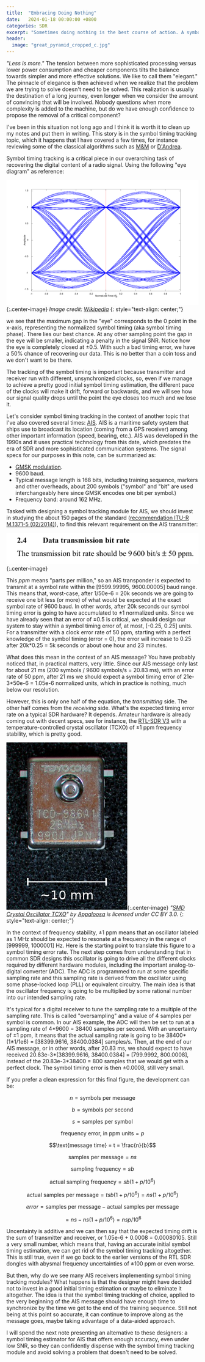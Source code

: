 ```yaml
---
title:  "Embracing Doing Nothing"
date:   2024-01-18 00:00:00 +0800
categories: SDR
excerpt: "Sometimes doing nothing is the best course of action. A symbol timing tracking example helps to ilustrate this principle."
header:
  image: "great_pyramid_cropped_c.jpg"
---
```


_"Less is more."_ The tension between more sophisticated processing versus lower power consumption and cheaper components tilts the balance towards simpler and more effective solutions. We like to call them "elegant." The pinnacle of elegance is then achieved when we realize that the problem we are trying to solve doesn't need to be solved. This realization is usually the destination of a long journey, even longer when we consider the amount of convincing that will be involved. Nobody questions when more complexity is added to the machine, but do we have enough confidence to propose the removal of a critical component?

I've been in this situation not long ago and I think it is worth it to clean up my notes and put them in writing. This story is in the symbol timing tracking topic, which it happens that I have covered a few times, for instance reviewing some of the classical algorithms such as [M&M][m_m] or [D'Andrea][dandrea].

Symbol timing tracking is a critical piece in our overarching task of recovering the digital content of a radio signal. Using the following "eye diagram" as reference:

![Eye pattern][eye_pattern]{:.center-image}
*Image credit: [Wikipedia][eye_pattern_wikipedia]*
{: style="text-align: center;"}

we see that the maximum gap in the "eye" corresponds to the 0 point in the x-axis, representing the normalized symbol timing (aka symbol timing phase). There lies our best chance. At any other sampling point the gap in the eye will be smaller, indicating a penalty in the signal SNR. Notice how the eye is completely closed at ±0.5. With such a bad timing error, we have a 50% chance of recovering our data. This is no better than a coin toss and we don't want to be there.

The tracking of the symbol timing is important because transmitter and receiver run with different, unsynchronized clocks, so, even if we manage to achieve a pretty good initial symbol timing estimation, the different pace of the clocks will make it drift, forward or backwards, and we will see how our signal quality drops until the point the eye closes too much and we lose it.

Let's consider symbol timing tracking in the context of another topic that I've also covered several times: [AIS][AIS]. AIS is a maritime safety system that ships use to broadcast its location (coming from a GPS receiver) among other important information (speed, bearing, etc.). AIS was developed in the 1990s and it uses practical technology from this date, which predates the era of SDR and more sophisticated communication systems. The signal specs for our purposes in this note, can be summarized as:
* [GMSK modulation][GMSK].
* 9600 baud.
* Typical message length is 168 bits, including training sequence, markers and other overheads, about 200 symbols ("symbol" and "bit" are used interchangeably here since GMSK encodes one bit per symbol.)
* Frequency band: around 162 MHz.

Tasked with designing a symbol tracking module for AIS, we should invest in studying the about 150 pages of the standard ([recommendation ITU-R M.1371-5 (02/2014)][AIS_standard]), to find this relevant requirement on the AIS transmitter:

![AIS spec][AIS_spec]{:.center-image}

This _ppm_ means "parts per million," so an AIS transponder is expected to transmit at a symbol rate within the [9599.99995, 9600.00005] baud range. This means that, worst-case, after 1/50e-6 = 20k seconds we are going to receive one bit less (or more) of what would be expected at the exact symbol rate of 9600 baud. In other words, after 20k seconds our symbol timing error is going to have accumulated to ±1 normalized units. Since we have already seen that an error of ±0.5 is critical, we should design our system to stay within a symbol timing error of, at most, [-0.25, 0.25] units. For a transmitter with a clock error rate of 50 ppm, starting with a perfect knowledge of the symbol timing (error = 0), the error will increase to 0.25 after 20k\*0.25 = 5k seconds or about one hour and 23 minutes.

What does this mean in the context of an AIS message? You have probably noticed that, in practical matters, very little. Since our AIS message only last for about 21 ms (200 symbols&nbsp;/&nbsp;9600 symbols/s = 20.83 ms), with an error rate of 50 ppm, after 21 ms we should expect a symbol timing error of 21e-3\*50e-6 = 1.05e-6 normalized units, which in practice is nothing, much below our resolution.

However, this is only one half of the equation, the _transmitting_ side. The other half comes from the _receiving_ side. What's the expected timing error rate on a typical SDR hardware? It depends. Amateur hardware is already coming out with decent specs, see for instance, the [RTL-SDR V3][RTL_SDR_V3] with a temperature-controlled crystal oscillator (TCXO) of ±1 ppm frequency stability, which is pretty good.

![TCXO][TCXO]{:.center-image}
*"[SMD Crystal Oscillator TCXO](https://commons.wikimedia.org/w/index.php?curid=23855851)" by [Appaloosa](https://commons.wikimedia.org/wiki/User:Appaloosa) is licensed under CC BY 3.0.*
{: style="text-align: center;"}

In the context of frequency stability, ±1 ppm means that an oscillator labeled as 1 MHz should be expected to resonate at a frequency in the range of [999999, 1000001] Hz. Here is the starting point to translate this figure to a symbol timing error rate. The next step comes from understanding that in common SDR designs this oscillator is going to drive all the different clocks required by different hardware modules, including the important analog-to-digital converter (ADC). The ADC is programmed to run at some specific sampling rate and this sampling rate is derived from the oscillator using some phase-locked loop (PLL) or equivalent circuitry. The main idea is that the oscillator frequency is going to be multiplied by some rational number into our intended sampling rate.

It's typical for a digital receiver to tune the sampling rate to a multiple of the sampling rate. This is called "oversampling" and a value of 4 samples per symbol is common. In our AIS example, the ADC will then be set to run at a sampling rate of 4\*9600 = 38400 samples per second. With an uncertainty of ±1 ppm, it means that the actual sampling rate is going to be 38400\*(1±1/1e6) = [38399.9616, 38400.0384] samples/s. Then, at the end of our AIS message, or in other words, after 20.83 ms, we should expect to have received 20.83e-3*[38399.9616, 38400.0384] = [799.9992, 800.0008], instead of the 20.83e-3\*38400 = 800 samples that we would get with a perfect clock. The symbol timing error is then ±0.0008, still very small.

If you prefer a clean expression for this final figure, the development can be:

$$n = \text{symbols per message}$$

$$b = \text{symbols per second}$$

$$s = \text{samples per symbol}$$

$$\text{frequency error, in ppm units} = p$$

$$\text{message time} = t = \frac{n}{b}$$

$$\text{samples per message} = n s$$

$$\text{sampling frequency} = s b$$

$$\text{actual sampling frequency} = s b(1+p/10^6)$$

$$\text{actual samples per message} = t s b(1+p/10^6) = n s (1+p/10^6)$$

$$error = \text{samples per message} - \text{actual samples per message}$$

$$ = n s - n s (1+p/10^6) = n s p/10^6$$

Uncentainty is additive and we can then say that the expected timing drift is the sum of transmitter and receiver, or 1.05e-6 + 0.0008 = 0.00080105. Still a very small number, which means that, having an accurate initial symbol timing estimation, we can get rid of the symbol timing tracking altogether. This is still true, even if we go back to the earlier versions of the RTL SDR dongles with abysmal frequency uncertainties of ±100 ppm or even worse.

But then, why do we see many AIS receivers implementing symbol timing tracking modules? What happens is that the designer might have decided not to invest in a good initial timing estimation or maybe to eliminate it altogether. The idea is that the symbol timing tracking of choice, applied to the very beginning of the AIS message should have enough time to synchronize by the time we get to the end of the training sequence. Still not being at this point so accurate, it can continue to improve along as the message goes, maybe taking advantage of a data-aided approach.

I will spend the next note presenting an alternative to these designers: a symbol timing estimator for AIS that offers enough accuracy, even under low SNR, so they can confidently dispense with the symbol timing tracking module and avoid solving a problem that doesn't need to be solved.


[eye_pattern]:           /images/Doing_nothing/Binary_PSK_eye_diagram.svg.png
[eye_pattern_wikipedia]: https://en.wikipedia.org/wiki/Eye_pattern
[m_m]:                   /sdr/m_m_analysis/
[dandrea]:               /sdr/dandrea_clock_recovery/
[AIS]:                   https://en.wikipedia.org/wiki/Automatic_identification_system
[GMSK]:                  https://en.wikipedia.org/wiki/Minimum-shift_keying#Gaussian_minimum-shift_keying
[AIS_standard]:          https://www.itu.int/dms_pubrec/itu-r/rec/m/R-REC-M.1371-5-201402-I!!PDF-E.pdf
[AIS_spec]:              /images/Doing_nothing/AIS_spec.png
[RTL_SDR_V3]:            https://www.rtl-sdr.com/wp-content/uploads/2018/02/RTL-SDR-Blog-V3-Datasheet.pdf
[TCXO]:                  /images/Doing_nothing/SMD_Cystal_Oscillator_TCXO.png
